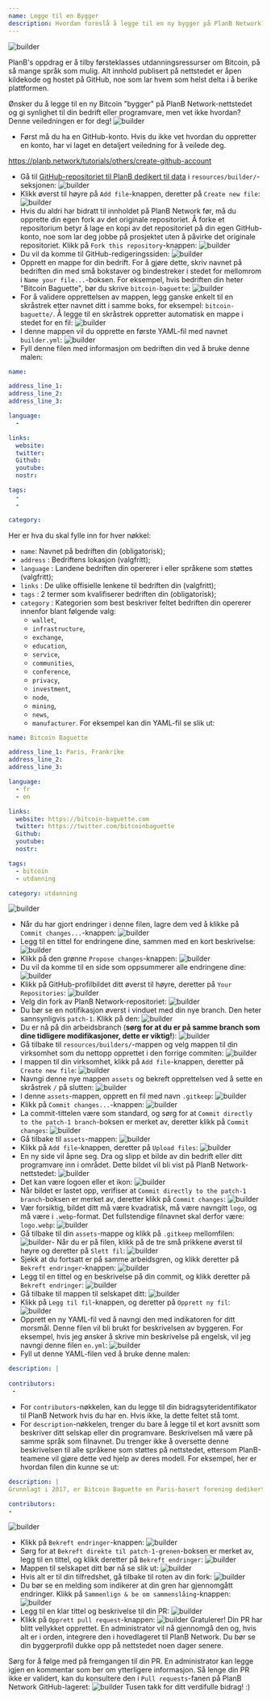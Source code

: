 ```yaml
---
name: Legge til en Bygger
description: Hvordan foreslå å legge til en ny bygger på PlanB Network?
---
```

![builder](assets/cover.webp)

PlanB's oppdrag er å tilby førsteklasses utdanningsressurser om Bitcoin, på så mange språk som mulig. Alt innhold publisert på nettstedet er åpen kildekode og hostet på GitHub, noe som lar hvem som helst delta i å berike plattformen.

Ønsker du å legge til en ny Bitcoin "bygger" på PlanB Network-nettstedet og gi synlighet til din bedrift eller programvare, men vet ikke hvordan? Denne veiledningen er for deg!
![builder](assets/01.webp)
- Først må du ha en GitHub-konto. Hvis du ikke vet hvordan du oppretter en konto, har vi laget en detaljert veiledning for å veilede deg.

https://planb.network/tutorials/others/create-github-account


- Gå til [GitHub-repositoriet til PlanB dedikert til data](https://github.com/DecouvreBitcoin/sovereign-university-data/tree/dev/resources/builders) i `resources/builder/`-seksjonen:
![builder](assets/02.webp)
- Klikk øverst til høyre på `Add file`-knappen, deretter på `Create new file`:
![builder](assets/03.webp)
- Hvis du aldri har bidratt til innholdet på PlanB Network før, må du opprette din egen fork av det originale repositoriet. Å forke et repositorium betyr å lage en kopi av det repositoriet på din egen GitHub-konto, noe som lar deg jobbe på prosjektet uten å påvirke det originale repositoriet. Klikk på `Fork this repository`-knappen:
![builder](assets/04.webp)
- Du vil da komme til GitHub-redigeringssiden:
![builder](assets/05.webp)
- Opprett en mappe for din bedrift. For å gjøre dette, skriv navnet på bedriften din med små bokstaver og bindestreker i stedet for mellomrom i `Name your file...`-boksen. For eksempel, hvis bedriften din heter "Bitcoin Baguette", bør du skrive `bitcoin-baguette`:
![builder](assets/06.webp)
- For å validere opprettelsen av mappen, legg ganske enkelt til en skråstrek etter navnet ditt i samme boks, for eksempel: `bitcoin-baguette/`. Å legge til en skråstrek oppretter automatisk en mappe i stedet for en fil:
![builder](assets/07.webp)
- I denne mappen vil du opprette en første YAML-fil med navnet `builder.yml`:
![builder](assets/08.webp)
- Fyll denne filen med informasjon om bedriften din ved å bruke denne malen:

```yaml
name:

address_line_1:
address_line_2:
address_line_3: 

language:
  - 

links:
  website:
  twitter:
  Github:
  youtube:
  nostr:

tags:
  - 
  - 

category:
```

Her er hva du skal fylle inn for hver nøkkel:
- `name`: Navnet på bedriften din (obligatorisk);
- `address` : Bedriftens lokasjon (valgfritt);
- `language` : Landene bedriften din opererer i eller språkene som støttes (valgfritt);
- `links` : De ulike offisielle lenkene til bedriften din (valgfritt);
- `tags` : 2 termer som kvalifiserer bedriften din (obligatorisk);
- `category` : Kategorien som best beskriver feltet bedriften din opererer innenfor blant følgende valg:
	- `wallet`,
	- `infrastructure`,
	- `exchange`,
	- `education`,
	- `service`,
	- `communities`,
	- `conference`,
	- `privacy`,
	- `investment`,
	- `node`,
	- `mining`,
	- `news`,
	- `manufacturer`.
For eksempel kan din YAML-fil se slik ut:
```yaml
name: Bitcoin Baguette

address_line_1: Paris, Frankrike
address_line_2:
address_line_3: 

language:
  - fr
  - en

links:
  website: https://bitcoin-baguette.com
  twitter: https://twitter.com/bitcoinbaguette
  Github:
  youtube:
  nostr:

tags:
  - bitcoin
  - utdanning

category: utdanning
```

![builder](assets/09.webp)
- Når du har gjort endringer i denne filen, lagre dem ved å klikke på `Commit changes...`-knappen:
![builder](assets/10.webp)
- Legg til en tittel for endringene dine, sammen med en kort beskrivelse:
![builder](assets/11.webp)
- Klikk på den grønne `Propose changes`-knappen:
![builder](assets/12.webp)
- Du vil da komme til en side som oppsummerer alle endringene dine:
![builder](assets/13.webp)
- Klikk på GitHub-profilbildet ditt øverst til høyre, deretter på `Your Repositories`:
![builder](assets/14.webp)
- Velg din fork av PlanB Network-repositoriet:
![builder](assets/15.webp)
- Du bør se en notifikasjon øverst i vinduet med din nye branch. Den heter sannsynligvis `patch-1`. Klikk på den:
![builder](assets/16.webp)
- Du er nå på din arbeidsbranch (**sørg for at du er på samme branch som dine tidligere modifikasjoner, dette er viktig!**):
![builder](assets/17.webp)
- Gå tilbake til `resources/builders/`-mappen og velg mappen til din virksomhet som du nettopp opprettet i den forrige commiten:
![builder](assets/18.webp)
- I mappen til din virksomhet, klikk på `Add file`-knappen, deretter på `Create new file`:
![builder](assets/19.webp)
- Navngi denne nye mappen `assets` og bekreft opprettelsen ved å sette en skråstrek `/` på slutten:
![builder](assets/20.webp)
- I denne `assets`-mappen, opprett en fil med navn `.gitkeep`:
![builder](assets/21.webp)
- Klikk på `Commit changes...`-knappen:
![builder](assets/22.webp)
- La commit-tittelen være som standard, og sørg for at `Commit directly to the patch-1 branch`-boksen er merket av, deretter klikk på `Commit changes`: ![builder](assets/23.webp)
- Gå tilbake til `assets`-mappen:
![builder](assets/24.webp)
- Klikk på `Add file`-knappen, deretter på `Upload files`:
![builder](assets/25.webp)
- En ny side vil åpne seg. Dra og slipp et bilde av din bedrift eller ditt programvare inn i området. Dette bildet vil bli vist på PlanB Network-nettstedet:
![builder](assets/26.webp)
- Det kan være logoen eller et ikon:
![builder](assets/27.webp)
- Når bildet er lastet opp, verifiser at `Commit directly to the patch-1 branch`-boksen er merket av, deretter klikk på `Commit changes`:
![builder](assets/28.webp)
- Vær forsiktig, bildet ditt må være kvadratisk, må være navngitt `logo`, og må være i `.webp`-format. Det fullstendige filnavnet skal derfor være: `logo.webp`:
![builder](assets/29.webp)
- Gå tilbake til din `assets`-mappe og klikk på `.gitkeep` mellomfilen:
![builder](assets/30.webp)- Når du er på filen, klikk på de tre små prikkene øverst til høyre og deretter på `Slett fil`:
![builder](assets/31.webp)
- Sjekk at du fortsatt er på samme arbeidsgren, og klikk deretter på `Bekreft endringer`-knappen:
![builder](assets/32.webp)
- Legg til en tittel og en beskrivelse på din commit, og klikk deretter på `Bekreft endringer`:
![builder](assets/33.webp)
- Gå tilbake til mappen til selskapet ditt:
![builder](assets/34.webp)
- Klikk på `Legg til fil`-knappen, og deretter på `Opprett ny fil`:
![builder](assets/35.webp)
- Opprett en ny YAML-fil ved å navngi den med indikatoren for ditt morsmål. Denne filen vil bli brukt for beskrivelsen av byggeren. For eksempel, hvis jeg ønsker å skrive min beskrivelse på engelsk, vil jeg navngi denne filen `en.yml`:
![builder](assets/36.webp)
- Fyll ut denne YAML-filen ved å bruke denne malen:
```yaml
description: |
 
contributors:
 - 
```

- For `contributors`-nøkkelen, kan du legge til din bidragsyteridentifikator til PlanB Network hvis du har en. Hvis ikke, la dette feltet stå tomt.
- For `description`-nøkkelen, trenger du bare å legge til et kort avsnitt som beskriver ditt selskap eller din programvare. Beskrivelsen må være på samme språk som filnavnet. Du trenger ikke å oversette denne beskrivelsen til alle språkene som støttes på nettstedet, ettersom PlanB-teamene vil gjøre dette ved hjelp av deres modell. For eksempel, her er hvordan filen din kunne se ut:
```yaml
description: |
Grunnlagt i 2017, er Bitcoin Baguette en Paris-basert forening dedikert til å organisere Bitcoin-møter og tekniske workshops. Vi samler entusiaster, eksperter og nysgjerrige sinn for å utforske og diskutere Bitcoin-teknologiens intrikatesser. Våre arrangementer tilbyr en plattform for kunnskapsdeling, nettverksbygging og fremme en dypere forståelse av Bitcoins indre virkemåte. Bli med oss i Bitcoin Baguette for å være en del av Paris' Bitcoin-samfunn og holde deg oppdatert med de siste fremskrittene innen feltet.

contributors:
- 
```
![builder](assets/37.webp)
- Klikk på `Bekreft endringer`-knappen:
![builder](assets/38.webp)
- Sørg for at `Bekreft direkte til patch-1-grenen`-boksen er merket av, legg til en tittel, og klikk deretter på `Bekreft endringer`:
![builder](assets/39.webp)
- Mappen til selskapet ditt bør nå se slik ut:
![builder](assets/40.webp)
- Hvis alt er til din tilfredshet, gå tilbake til roten av din fork:
![builder](assets/41.webp)
- Du bør se en melding som indikerer at din gren har gjennomgått endringer. Klikk på `Sammenlign & be om sammenslåing`-knappen:
![builder](assets/42.webp)
- Legg til en klar tittel og beskrivelse til din PR:
![builder](assets/43.webp)
- Klikk på `Opprett pull request`-knappen:
![builder](assets/44.webp)
Gratulerer! Din PR har blitt vellykket opprettet. En administrator vil nå gjennomgå den og, hvis alt er i orden, integrere den i hovedlageret til PlanB Network. Du bør se din byggerprofil dukke opp på nettstedet noen dager senere.

Sørg for å følge med på fremgangen til din PR. En administrator kan legge igjen en kommentar som ber om ytterligere informasjon. Så lenge din PR ikke er validert, kan du konsultere den i `Pull requests`-fanen på PlanB Network GitHub-lageret:
![builder](assets/45.webp)
Tusen takk for ditt verdifulle bidrag! :)
